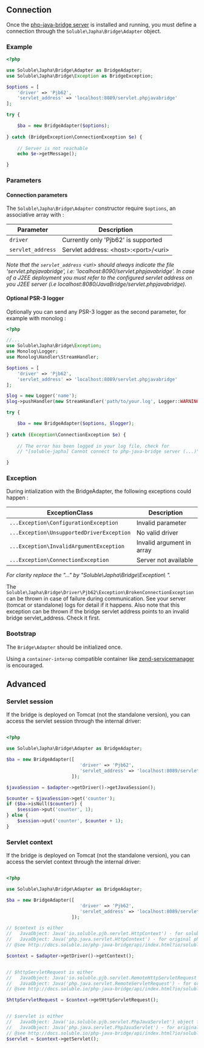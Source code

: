 ## Connection

Once the [php-java-bridge server](./quick_install.html) is installed and running, you must define
a connection through the `Soluble\Japha\Bridge\Adapter` object. 

### Example

```php
<?php

use Soluble\Japha\Bridge\Adapter as BridgeAdapter;
use Soluble\Japha\Bridge\Exception as BridgeException;

$options = [
    'driver' => 'Pjb62',  
    'servlet_address' => 'localhost:8089/servlet.phpjavabridge'
];

try {

    $ba = new BridgeAdapter($options);
    
} catch (BridgeException\ConnectionException $e) {
  
    // Server is not reachable
    echo $e->getMessage();

} 
```

### Parameters 

#### Connection parameters

The `Soluble\Japha\Bridge\Adapter` constructor require `$options`, an associative array with : 
 
| Parameter        | Description                              |
|------------------|------------------------------------------|
|`driver`          | Currently only 'Pjb62' is supported      |
|`servlet_address` | Servlet address: &lt;host&gt;:&lt;port&gt;/&lt;uri&gt;     |

*Note that the `servlet_address` &lt;uri&gt; should always indicate the file 
'servlet.phpjavabridge', i.e: 'localhost:8090/servlet.phpjavabridge'. In case of a J2EE deployment 
you must refer to the configured servlet address on you J2EE server (i.e localhost:8080/JavaBridge/servlet.phpjavabridge).* 

#### Optional PSR-3 logger

Optionally you can send any PSR-3 logger as the second parameter, for example with monolog :
  
```php
<?php

//...
use Soluble\Japha\Bridge\Exception;
use Monolog\Logger;
use Monolog\Handler\StreamHandler;

$options = [
    'driver' => 'Pjb62', 
    'servlet_address' => 'localhost:8089/servlet.phpjavabridge'
];

$log = new Logger('name');
$log->pushHandler(new StreamHandler('path/to/your.log', Logger::WARNING));

try {

    $ba = new BridgeAdapter($options, $logger);
    
} catch (Exception\ConnectionException $e) {
  
    // The error has been logged in your log file, check for
    // "[soluble-japha] Cannot connect to php-java-bridge server (...)"

} 
```
  
 
### Exception 

During intialization with the BridgeAdapter, the following exceptions could happen :

| ExceptionClass                           | Description                 |
|------------------------------------------|-----------------------------|
|`...Exception\ConfigurationException`     | Invalid parameter           |
|`...Exception\UnsupportedDriverException` | No valid driver             |
|`...Exception\InvalidArgumentException`   | Invalid argument in array   |
|`...Exception\ConnectionException`        | Server not available        |

*For clarity replace the "..." by "Soluble\Japha\Bridge\Exception\ ".*

The `Soluble\Japha\Bridge\Driver\Pjb62\Exception\BrokenConnectionException` can be thrown
in case of failure during communication. See your server (tomcat or standalone) logs for detail if
it happens. Also note that this exception can be thrown if the bridge servlet address points
to an invalid bridge servlet_address. Check it first.

### Bootstrap

The `Bridge\Adapter` should be initialized once. 

Using a `container-interop` compatible container like [zend-servicemanager](https://github.com/zendframework/zend-servicemanager) is encouraged.

## Advanced

### Servlet session

If the bridge is deployed on Tomcat (not the standalone version), you can access the servlet session through 
the internal driver:

 
```php

<?php

use Soluble\Japha\Bridge\Adapter as BridgeAdapter;

$ba = new BridgeAdapter([
                           'driver' => 'Pjb62',  
                           'servlet_address' => 'localhost:8089/servlet.phpjavabridge'
                        ]);

$javaSession = $adapter->getDriver()->getJavaSession();

$counter = $javaSession->get('counter');
if ($ba->isNull($counter)) {
    $session->put('counter', 1);
} else {
    $session->put('counter', $counter + 1);
}

```

### Servlet context

If the bridge is deployed on Tomcat (not the standalone version), you can access the servlet context through 
the internal driver:
 
```php

<?php

use Soluble\Japha\Bridge\Adapter as BridgeAdapter;

$ba = new BridgeAdapter([
                           'driver' => 'Pjb62',  
                           'servlet_address' => 'localhost:8089/servlet.phpjavabridge'
                        ]);

// $context is either 
//   JavaObject: Java('io.soluble.pjb.servlet.HttpContext') - for soluble/php-java-bridge 6.2.11+   
//   JavaObject: Java('php.java.servlet.HttpContext') - for original php-java-bridge 6.2.1
// @see http://docs.soluble.io/php-java-bridge/api/index.html?io/soluble/pjb/servlet/HttpContext.html

$context = $adapter->getDriver()->getContext();


// $httpServletRequest is either
//   JavaObject: Java('io.soluble.pjb.servlet.RemoteHttpServletRequest') - for soluble/php-java-bridge 6.2.11+
//   JavaObject: Java('php.java.servlet.RemoteServletRequest') - for original php-java-bridge 6.2.1
// @see http://docs.soluble.io/php-java-bridge/api/index.html?io/soluble/pjb/servlet/RemoteHttpServletContextFactory.html

$httpServletRequest = $context->getHttpServletRequest();


// $servlet is either
//   JavaObject: Java('io.soluble.pjb.servlet.PhpJavaServlet') object for soluble/php-java-bridge 6.2.11+
//   JavaObject: Java('php.java.servlet.PhpJavaServlet') - for original php-java-bridge 6.2.1
// @see http://docs.soluble.io/php-java-bridge/api/index.html?io/soluble/pjb/servlet/PhpJavaServlet.html
$servlet = $context->getServlet();

```